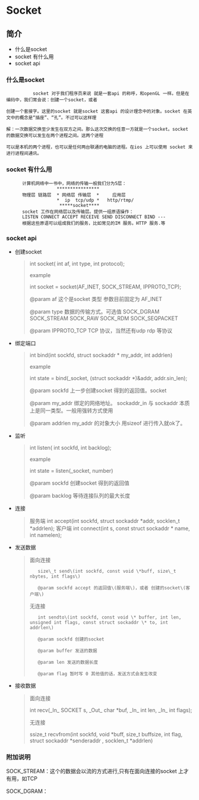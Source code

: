 # Socket

## 简介

* 什么是socket
* socket 有什么用
* socket api

### 什么是socket

```
          socket 对于我们程序员来说 就是一套api 的称呼，和openGL 一样。但是在编码中，我们常会说：创建一个socket，或者

创建一个套接字。这里的socket 就是socket 这套api 的设计理念中的对象。socket 在英文中的概念是“插座”、“孔”。不过可以这样理

解：一次数据交换至少发生在双方之间。那么这次交换的任意一方就是一个socket。socket 的数据交换可以发生在两个进程之间。这两个进程

可以是本机的两个进程，也可以是任何两台联通的电脑的进程。在ios 上可以使用 socket 来进行进程间通讯。

```

### socket 有什么用

```
      计算机网络中一书中，网络的传输一般我们分为5层：
                   ****************
      物理层 链路层  * 网络层 传输层  *     应用层
                   *  ip  tcp/udp *   http/rtmp/
                    *****socket****
      socket 工作在网络层以及传输层。提供一组原语操作：
      LISTEN CONNECT ACCEPT RECEIVE SEND DISCONNECT BIND ---
      根据这些原语可以组成我们的服务，比如常见的IM 服务。HTTP 服务.等
```

### socket api

* 创建socket

  > int socket\( int af, int type, int protocol\);
  > 
  > example
  > 
  > int socket = socket\(AF\_INET, SOCK\_STREAM, IPPROTO\_TCP\);
  > 
  > @param af 这个是socket 类型 参数目前固定为 AF\_INET
  > 
  > @param type  数据的传输方式。可选值 SOCK\_DGRAM  SOCK\_STREAM  SOCK\_RAW  SOCK\_RDM   SOCK\_SEQPACKET
  > 
  > @param IPPROTO\_TCP TCP 协议，当然还有udp rdp 等协议

* 绑定端口

  > int bind\(int sockfd, struct sockaddr \* my\_addr, int addrlen\)
  > 
  > example
  > 
  > int state = bind\(\_socket, \(struct sockaddr \*\)&addr, addr.sin\_len\);
  > 
  > @param sockfd 上一步创建socket 得到的返回值。socket
  > 
  > @param my\_addr 绑定的网络地址。 sockaddr\_in  与 sockaddr 本质上是同一类型。一般用强转方式使用
  > 
  > @param addrlen my\_addr 的对象大小 用sizeof 进行传入就ok了。

* 监听

  > int listen\( int sockfd, int backlog\);
  > 
  > example
  > 
  > int state = listen\(\_socket, number\)
  > 
  > @param sockfd 创建socket 得到的返回值
  > 
  > @param backlog 等待连接队列的最大长度

* 连接

  > 服务端
  > int accept\(int sockfd, struct sockaddr \*addr, socklen\_t \*addrlen\);
  > 客户端
  > int connect\(int s, const struct sockaddr \* name, int namelen\);

* 发送数据

  > 面向连接
  > 
  > ```
  >    size\_t send\(int sockfd, const void \*buff, size\_t nbytes, int flags\)
  > 
  >    @param sockfd accept 的返回值\(服务端\)，或者 创建的socket\(客户端\)
  > ```
  > 
  > 无连接
  > 
  > ```
  >    int sendto\(int sockfd, const void \* buffer, int len, unsigned int flags, const struct sockaddr \* to, int addrlen\)
  > 
  >    @param sockfd 创建的socket 
  > 
  >    @param buffer 发送的数据
  > 
  >    @param len 发送的数据长度
  > 
  >    @param flag 暂时写 0 其他值的话，发送方式会发生改变
  > ```

* 接收数据

  > 面向连接
  > 
  > int recv\(\_In\_ SOCKET s, \_Out\_ char \*buf, \_In\_ int len, \_In\_ int flags\);
  > 
  > 无连接
  > 
  > ssize\_t recvfrom\(int sockfd, void \*buff, size\_t buffsize, int flag, struct sockaddr \*senderaddr , socklen\_t \*addrlen\)


### 附加说明

SOCK\_STREAM：这个的数据会以流的方式进行,只有在面向连接的socket 上才有用，如TCP

SOCK\_DGRAM：

